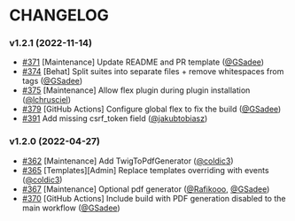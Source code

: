 # CHANGELOG

### v1.2.1 (2022-11-14)

- [#371](https://github.com/Sylius/RefundPlugin/issues/371) [Maintenance] Update README and PR template ([@GSadee](https://github.com/GSadee))
- [#374](https://github.com/Sylius/RefundPlugin/issues/374) [Behat] Split suites into separate files + remove whitespaces from tags ([@GSadee](https://github.com/GSadee))
- [#375](https://github.com/Sylius/RefundPlugin/issues/375) [Maintenance] Allow flex plugin during plugin installation ([@lchrusciel](https://github.com/lchrusciel))
- [#379](https://github.com/Sylius/RefundPlugin/issues/379) [GitHub Actions] Configure global flex to fix the build ([@GSadee](https://github.com/GSadee))
- [#391](https://github.com/Sylius/RefundPlugin/issues/391) Add missing csrf_token field ([@jakubtobiasz](https://github.com/jakubtobiasz))

### v1.2.0 (2022-04-27)

- [#362](https://github.com/Sylius/RefundPlugin/issues/362) [Maintenance] Add TwigToPdfGenerator ([@coldic3](https://github.com/coldic3))
- [#365](https://github.com/Sylius/RefundPlugin/issues/365) [Templates][Admin] Replace templates overriding with events ([@coldic3](https://github.com/coldic3))
- [#367](https://github.com/Sylius/RefundPlugin/issues/367) [Maintenance] Optional pdf generator ([@Rafikooo](https://github.com/Rafikooo), [@GSadee](https://github.com/GSadee))
- [#370](https://github.com/Sylius/RefundPlugin/issues/370) [GitHub Actions] Include build with PDF generation disabled to the main workflow ([@GSadee](https://github.com/GSadee))
